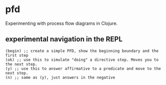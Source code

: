 # pfd

Experimenting with process flow diagrams in Clojure.

## experimental navigation in the REPL

```
(begin) ;; create a simple PFD, show the beginning boundary and the first step
(ok) ;; use this to simulate "doing" a directive step. Moves you to the next step.
(y) ;; use this to answer affirmative to a predicate and move to the next step.
(n) ;; same as (y), just answers in the negative
```

